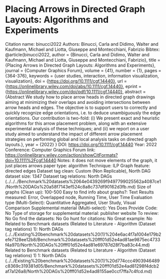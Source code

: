 # Placing Arrows in Directed Graph Layouts: Algorithms and Experiments

Citation name: binucci2022
Authors: Binucci, Carla and Didimo, Walter and Kaufmann, Michael and Liotta, Giuseppe and Montecchiani, Fabrizio
Bibtex: @article{binucci2022,
author = {Binucci, Carla and Didimo, Walter and Kaufmann, Michael and Liotta, Giuseppe and Montecchiani, Fabrizio},
title = {Placing Arrows in Directed Graph Layouts: Algorithms and Experiments},
journal = {Computer Graphics Forum},
volume = {41},
number = {1},
pages = {364-376},
keywords = {user studies, interaction, information visualization, visualization},
doi = {https://doi.org/10.1111/cgf.14440},
url = {https://onlinelibrary.wiley.com/doi/abs/10.1111/cgf.14440},
eprint = {https://onlinelibrary.wiley.com/doi/pdf/10.1111/cgf.14440},
abstract = {Abstract We study how to place arrow heads in directed graph drawings aiming at minimizing their overlaps and avoiding intersections between arrow heads and edges. The objective is to support users to correctly and quickly recognize edge orientations, i.e. to deduce unambiguously the edge orientations. Our contribution is two-fold: (i) We present exact and heuristic algorithms for this arrow placement problem, along with an extensive experimental analysis of these techniques; and (ii) we report on a user study aimed to understand the impact of different arrow placement strategies on performing global and local analysis tasks on directed graph layouts.},
year = {2022}
}
DOI: https://doi.org/10.1111/cgf.14440
Year: 2022
Conference: Computer Graphics Forum
link: https://onlinelibrary.wiley.com/action/showCitFormats?doi=10.1111%2Fcgf.14440
Notes: it does not move elements of the graph, it just places arrows
paper type: algorithm
Technique: ILP
Graph feature: directed edges
Dataset tag clean: Custom (Non Replicable), North DAG
dataset size: 1347
Dataset tag relations: North DAGs (../../../Benchmark%20datasets%2064e0439269f9497799025562a4087ce1/North%20DAGs%20a58f7143ef524c8a8c737df90162d3fb.md)
Size of graphs (Clean up): 100-500
Easy to find info about graphs?: Text
Results measured: Error, Overlapped node, Running Time, User Time
Evaluation type (Multi-Select): Quantitative Aggregated, User Study, Visual Comparison
Supplemental material (Multi-select): Yes
Does Provide Code: No
Type of storage for supplemental material: publisher website
To review: No
Go find the datasets: No
Go hunt for citations: No
Great example: No
Related to Benchmark datasets (Related to Literature - Algorithm (Dataset tag relations) 1): North DAGs (../../Existing%20benchmark%20datasets%20(1)%204e6ac4f7a1004e179b2efe7128ee12b8/Benchmark%20datasets%20fff01d52e4ad81ae9875ec4733f4a970/North%20DAGs%20fff01d52e4ad81e69787d28f7ba83c44.md)
Related to Benchmark datasets (Related to Literature - Algorithm (Dataset tag relations) 1) 1: North DAGs (../../Existing%20benchmark%20datasets%20(1)%20d774ccc4903946489c8369c319381d05/Benchmark%20datasets%20fff01d52e4ad81298f4dcb2af7a126a8/North%20DAGs%20fff01d52e4ad8155ae0ccf7ffa7c4fcd.md)
